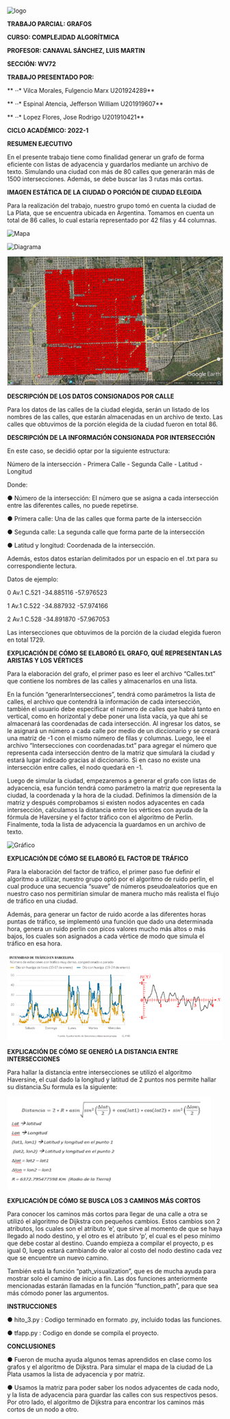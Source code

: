 ![logo](https://github.com/JeffersonEspinalA/TF-201910421-201919607-201924289/blob/main/Informe/Aspose.Words.bd2c33f2-00cf-4bcb-b3d7-f43fc638a7f5.001.png)

**TRABAJO PARCIAL: GRAFOS** 

**CURSO: COMPLEJIDAD ALGORÍTMICA**

**PROFESOR: CANAVAL SÁNCHEZ, LUIS MARTIN**

**SECCIÓN: WV72**

**TRABAJO PRESENTADO POR:** 

** ⋅⋅* Vilca Morales, Fulgencio Marx		U201924289**

** ⋅⋅* Espinal Atencia, Jefferson William 	U201919607**

** ⋅⋅* Lopez Flores, Jose Rodrigo     		U201910421**

**CICLO ACADÉMICO: 2022-1**


**RESUMEN EJECUTIVO**

En el presente trabajo tiene como finalidad generar un grafo de forma eficiente con listas de adyacencia y guardarlos mediante un archivo de texto. Simulando una ciudad con más de 80 calles que generarán más de 1500 intersecciones. Además, se debe buscar las 3 rutas más cortas.


**IMAGEN ESTÁTICA DE LA CIUDAD O PORCIÓN DE CIUDAD ELEGIDA**

Para la realización del trabajo, nuestro grupo tomó en cuenta la ciudad de La Plata, que se encuentra ubicada en Argentina. Tomamos en cuenta un total de 86 calles, lo cual estaría representado por 42 filas y 44 columnas.


![Mapa](https://github.com/JeffersonEspinalA/TF-201910421-201919607-201924289/blob/main/Informe/Aspose.Words.bd2c33f2-00cf-4bcb-b3d7-f43fc638a7f5.002.png)

![Diagrama](https://github.com/JeffersonEspinalA/TF-201910421-201919607-201924289/blob/main/Informe/Aspose.Words.bd2c33f2-00cf-4bcb-b3d7-f43fc638a7f5.003.png)

![Mapa1](https://github.com/JeffersonEspinalA/TF-201910421-201919607-201924289/blob/main/Informe/20930165-1d38-4991-8b24-2af0f192baff.png)


**DESCRIPCIÓN DE LOS DATOS CONSIGNADOS POR CALLE**

Para los datos de las calles de la ciudad elegida, serán un listado de los nombres de las calles, que estarán almacenadas en un archivo de texto.
Las calles que obtuvimos de la porción elegida de la ciudad fueron en total 86.


**DESCRIPCIÓN DE LA INFORMACIÓN CONSIGNADA POR INTERSECCIÓN**

En este caso, se decidió optar por la siguiente estructura:

Número de la intersección - Primera Calle - Segunda Calle - Latitud - Longitud

Donde:

●	Número de la intersección: El número que se asigna a cada intersección entre las diferentes calles, no puede repetirse.

●	Primera calle: Una de las calles que forma parte de la intersección 

●	Segunda calle: La segunda calle que forma parte de la intersección

●	Latitud y longitud: Coordenada de la intersección.

Además, estos datos estarían delimitados por un espacio en el .txt para su correspondiente lectura.

Datos de ejemplo:

0 Av.1 C.521 -34.885116 -57.976523

1 Av.1 C.522 -34.887932 -57.974166

2 Av.1 C.528 -34.891870 -57.967053

Las intersecciones que obtuvimos de la porción de la ciudad elegida fueron en total 1729.


**EXPLICACIÓN DE CÓMO SE ELABORÓ EL GRAFO, QUÉ REPRESENTAN LAS ARISTAS Y LOS VÉRTICES**

Para la elaboración del grafo, el primer paso es leer el archivo “Calles.txt” que contiene los nombres de las calles y almacenarlos en una lista. 

En la función “generarIntersecciones”, tendrá como parámetros la lista de calles, el archivo que contendrá la información de cada intersección, también el usuario debe especificar el número de calles que habrá tanto en vertical, como en horizontal y debe poner una lista vacía, ya que ahí se almacenará las coordenadas de cada intersección. Al ingresar los datos, se le asignará un número a cada calle por medio de un diccionario y se creará una matriz de -1 con el mismo número de filas y columnas. Luego, lee el archivo “Intersecciones con coordenadas.txt” para agregar el número que representa cada intersección dentro de la matriz que simulará la ciudad y estará lugar indicado gracias al diccionario. Si en caso no existe una intersección entre calles, el nodo quedará en -1.

Luego de simular la ciudad, empezaremos a generar el grafo con listas de adyacencia, esa función tendrá como parámetro la matriz que representa la ciudad, la coordenada y la hora de la ciudad. Definimos la dimensión de la matriz y después comprobamos si existen nodos adyacentes en cada intersección, calculamos la distancia entre los vértices con ayuda de la fórmula de Haversine y el factor tráfico con el algoritmo de Perlin. Finalmente, toda la lista de adyacencia la guardamos en un archivo de texto.

![Gráfico](https://github.com/JeffersonEspinalA/TF-201910421-201919607-201924289/blob/main/Informe/Aspose.Words.bd2c33f2-00cf-4bcb-b3d7-f43fc638a7f5.004.png)


**EXPLICACIÓN DE CÓMO SE ELABORÓ EL FACTOR DE TRÁFICO**

Para la elaboración del factor de tráfico, el primer paso fue definir el algoritmo a utilizar, nuestro grupo optó por el algoritmo de ruido perlin, el cual produce una secuencia “suave” de números pseudoaleatorios que en nuestro caso nos permitirían simular de manera mucho más realista el flujo de tráfico en una ciudad.

Además, para generar un factor de ruido acorde a las diferentes horas puntas de tráfico, se implementó una función que dado una determinada hora, genera un ruido perlin con picos valores mucho más altos o más bajos, los cuales son asignados a cada vértice de modo que simula el tráfico en esa hora.

![Gráfico1](https://github.com/JeffersonEspinalA/TF-201910421-201919607-201924289/blob/main/Informe/perlin.PNG)


**EXPLICACIÓN DE CÓMO SE GENERÓ LA DISTANCIA ENTRE INTERSECCIONES**

Para hallar la distancia entre intersecciones se utilizó el algoritmo Haversine, el cual dado la longitud y latitud de 2 puntos nos permite hallar su distancia.Su formula es la siguiente:

![Gráfico2](https://github.com/JeffersonEspinalA/TF-201910421-201919607-201924289/blob/main/Informe/Haversine.PNG)


**EXPLICACIÓN DE CÓMO SE BUSCA LOS 3 CAMINOS MÁS CORTOS**

Para conocer los caminos más cortos para llegar de una calle a otra se utilizó el algoritmo de Dijkstra con pequeños cambios. Estos cambios son 2 atributos, los cuales son el atributo ‘e’, que sirve al momento de que se haya llegado al nodo destino, y el otro es el atributo ‘p’, el cual es el peso mínimo que debe costar al destino. Cuando empieza a compilar el proyecto, p es igual 0, luego estará cambiando de valor al costo del nodo destino cada vez que se encuentre un nuevo camino. 

También está la función “path_visualization”, que es de mucha ayuda para mostrar solo el camino de inicio a fin. Las dos funciones anteriormente mencionadas estarán llamadas en la función “function_path”, para que sea más cómodo poner las argumentos. 


**INSTRUCCIONES**

●	hito_3.py : Codigo terminado en formato .py, incluido todas las funciones. 

●	tfapp.py : Codigo en donde se compila el proyecto.


**CONCLUSIONES**

●	Fueron de mucha ayuda algunos temas aprendidos en clase como los grafos y el algoritmo de Dijkstra. Para simular el mapa de la ciudad de La Plata usamos la lista de adyacencia y por matriz. 

●	Usamos la matriz para poder saber los nodos adyacentes de cada nodo, y la lista de adyacencia para guardar las calles con sus respectivos pesos. Por otro lado, el algoritmo de Dijkstra para encontrar los caminos más cortos de un nodo a otro.
